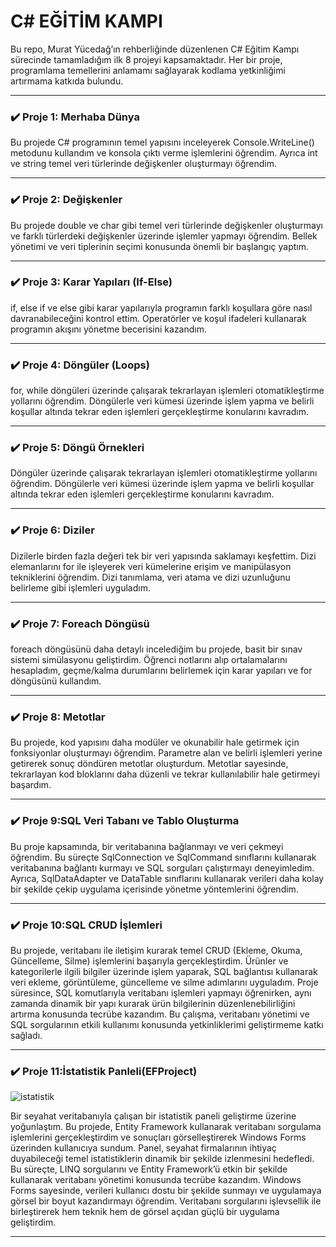 <h1>C# EĞİTİM KAMPI</h1>
Bu repo, Murat Yücedağ’ın rehberliğinde düzenlenen C# Eğitim Kampı sürecinde tamamladığım ilk 8 projeyi kapsamaktadır. Her bir proje, programlama temellerini anlamamı sağlayarak kodlama yetkinliğimi artırmama katkıda bulundu.
<hr>
<h3>✔️ Proje 1: Merhaba Dünya</h3>
Bu projede C# programının temel yapısını inceleyerek Console.WriteLine() metodunu kullandım ve konsola çıktı verme işlemlerini öğrendim. Ayrıca int ve string temel veri türlerinde değişkenler oluşturmayı öğrendim.

<hr>
<h3>✔️ Proje 2: Değişkenler</h3>
Bu projede double ve char gibi temel veri türlerinde değişkenler oluşturmayı ve farklı türlerdeki değişkenler üzerinde işlemler yapmayı öğrendim. Bellek yönetimi ve veri tiplerinin seçimi konusunda önemli bir başlangıç yaptım.
<hr>

<h3>✔️ Proje 3: Karar Yapıları (If-Else)</h3>

if, else if ve else gibi karar yapılarıyla programın farklı koşullara göre nasıl davranabileceğini kontrol ettim. Operatörler ve koşul ifadeleri kullanarak programın akışını yönetme becerisini kazandım. 
<hr>

<h3>✔️ Proje 4: Döngüler (Loops)</h3>
for, while döngüleri üzerinde çalışarak tekrarlayan işlemleri otomatikleştirme yollarını öğrendim. Döngülerle veri kümesi üzerinde işlem yapma ve belirli koşullar altında tekrar eden işlemleri gerçekleştirme konularını kavradım. 
<hr>

<h3>✔️ Proje 5: Döngü Örnekleri</h3>
Döngüler üzerinde çalışarak tekrarlayan işlemleri otomatikleştirme yollarını öğrendim. Döngülerle veri kümesi üzerinde işlem yapma ve belirli koşullar altında tekrar eden işlemleri gerçekleştirme konularını kavradım. 
<hr>

<h3>✔️ Proje 6: Diziler</h3>
Dizilerle birden fazla değeri tek bir veri yapısında saklamayı keşfettim. Dizi elemanlarını for ile işleyerek veri kümelerine erişim ve manipülasyon tekniklerini öğrendim. Dizi tanımlama, veri atama ve dizi uzunluğunu belirleme gibi işlemleri uyguladım.
<hr>

<h3>✔️ Proje 7: Foreach Döngüsü</h3>
foreach döngüsünü daha detaylı incelediğim bu projede, basit bir sınav sistemi simülasyonu geliştirdim. Öğrenci notlarını alıp ortalamalarını hesapladım, geçme/kalma durumlarını belirlemek için karar yapıları ve for döngüsünü kullandım.
<hr>

<h3>✔️ Proje 8: Metotlar</h3>
Bu projede, kod yapısını daha modüler ve okunabilir hale getirmek için fonksiyonlar oluşturmayı öğrendim. Parametre alan ve belirli işlemleri yerine getirerek sonuç döndüren metotlar oluşturdum. Metotlar sayesinde, tekrarlayan kod bloklarını daha düzenli ve tekrar kullanılabilir hale getirmeyi başardım. 
<hr>

<h3>✔️ Proje 9:SQL Veri Tabanı ve Tablo Oluşturma</h3>
Bu proje kapsamında, bir veritabanına bağlanmayı ve veri çekmeyi öğrendim. Bu süreçte SqlConnection ve SqlCommand sınıflarını kullanarak veritabanına bağlantı kurmayı ve SQL sorguları çalıştırmayı deneyimledim. Ayrıca, SqlDataAdapter ve DataTable sınıflarını kullanarak verileri daha kolay bir şekilde çekip uygulama içerisinde yönetme yöntemlerini öğrendim.
<hr>

<h3>✔️ Proje 10:SQL CRUD İşlemleri</h3>
Bu projede, veritabanı ile iletişim kurarak temel CRUD (Ekleme, Okuma, Güncelleme, Silme) işlemlerini başarıyla gerçekleştirdim. Ürünler ve kategorilerle ilgili bilgiler üzerinde işlem yaparak, SQL bağlantısı kullanarak veri ekleme, görüntüleme, güncelleme ve silme adımlarını uyguladım. Proje süresince, SQL komutlarıyla veritabanı işlemleri yapmayı öğrenirken, aynı zamanda dinamik bir yapı kurarak ürün bilgilerinin düzenlenebilirliğini artırma konusunda tecrübe kazandım. Bu çalışma, veritabanı yönetimi ve SQL sorgularının etkili kullanımı konusunda yetkinliklerimi geliştirmeme katkı sağladı.
<hr>

<h3>✔️ Proje 11:İstatistik Panleli(EFProject)</h3>

![istatistik](https://github.com/user-attachments/assets/f98dfd80-ccbc-43c8-801f-0fa290903033)


Bir seyahat veritabanıyla çalışan bir istatistik paneli geliştirme üzerine yoğunlaştım. Bu projede, Entity Framework kullanarak veritabanı sorgulama işlemlerini gerçekleştirdim ve sonuçları görselleştirerek Windows Forms üzerinden kullanıcıya sundum. Panel, seyahat firmalarının ihtiyaç duyabileceği temel istatistiklerin dinamik bir şekilde izlenmesini hedefledi.
Bu süreçte, LINQ sorgularını ve Entity Framework’ü etkin bir şekilde kullanarak veritabanı yönetimi konusunda tecrübe kazandım. Windows Forms sayesinde, verileri kullanıcı dostu bir şekilde sunmayı ve uygulamaya görsel bir boyut kazandırmayı öğrendim. Veritabanı sorgularını işlevsellik ile birleştirerek hem teknik hem de görsel açıdan güçlü bir uygulama geliştirdim.
<hr>

